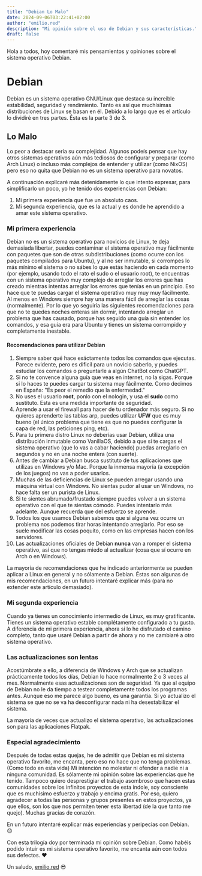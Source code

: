 ```yaml
---
title: "Debian Lo Malo"
date: 2024-09-06T03:22:41+02:00
author: "emilio.red"
description: "Mi opinión sobre el uso de Debian y sus características."
draft: false
---
```


Hola a todos, hoy comentaré mis pensamientos y opiniones sobre el sistema operativo Debian.

# Debian

Debian es un sistema operativo GNU/Linux que destaca su increible estabilidad, seguridad y rendimiento. Tanto es así que muchísimas distribuciones de Linux se basan en él. Debido a lo largo que es el artículo lo dividiré en tres partes. Ésta es la parte 3 de 3.

## Lo Malo

Lo peor a destacar sería su complejidad. Algunos podeís pensar que hay otros sistemas operativos aún más tediosos de configurar y preparar (como Arch Linux) o incluso más complejos de entender y utilizar (como NixOS) pero eso no quita que Debian no es un sistema operativo para novatos.

A continuación explícaré más detenidamente lo que intento expresar, para simplificarlo un poco, yo he tenido dos experiencias con Debian:

1. Mi primera experiencia que fue un absoluto caos.
2. Mi segunda experiencia, que es la actual y es donde he aprendido a amar este sistema operativo.

### Mi primera experiencia

Debian no es un sistema operativo para novicios de Linux, te deja demasiada libertar, puedes contaminar el sistema operativo muy fácilmente con paquetes que son de otras subdistribuciones (como ocurre con los paquetes compilados para Ubuntu), y al no ser inmutable, si corrompes lo más mínimo el sistema o no sábes lo que estás haciendo en cada momento (por ejemplo, usando todo el rato el sudo o el usuario root), te encuentras con un sistema operativo muy complejo de arreglar los errores que has creado mientras intentas arreglar los errores que tenías en un principio. Eso hace que te puedas cargar el sistema operativo muy muy muy fácilmente. Al menos en Windows siempre hay una manera fácil de arreglar las cosas (normalmente). Por lo que yo seguiría las siguientes recomendaciones para que no te quedes noches enteras sin dormir, intentando arreglar un problema que has causado, porque has seguido una guía sin entender los comandos, y esa guía era para Ubuntu y tienes un sistema corrompido y completamente inestable.

#### Recomendaciones para utilizar Debian

1. Siempre saber qué hace exáctamente todos los comandos que ejecutas. Parece evidente, pero es dificil para un novicio saberlo, y puedes estudiar los comandos o preguntarle a algún ChatBot como ChatGPT.
2. Si no te convence alguna guía que veas en internet, no la sigas. Porque si lo haces te puedes cargar tu sistema muy fácilmente. Como decimos en España: "Es peor el remedio que la enfermedad."
3. No uses el usuario **root**, ponlo con el nologin, y usa el **sudo** como sustituto. Esta es una medida importante de seguridad.
4. Aprende a usar el firewall para hacer de tu ordenador más seguro. Si no quieres aprenderte las tablas arp, puedes utilizar **UFW** que es muy bueno (el único problema que tiene es que no puedes configurar la capa de red, las peticiones ping, etc).
5. Para tu primera distro Linux no deberías usar Debian, utiliza una distribución inmutable como VanillaOS, debido a que si te cargas el sistema operativo (que lo vas a cabar haciendo) puedas arreglarlo en segundos y no en una noche entera (con suerte).
6. Antes de cambiar a Debian busca sustituto de tus aplicaciones que utilizas en Windows y/o Mac. Porque la inmensa mayoría (a excepción de los juegos) no vas a poder usarlos.
7. Muchas de las deficiencias de Linux se pueden arregar usando una máquina virtual con Windows. No sientas pudor al usar un Windows, no hace falta ser un purista de Linux.
8. Si te sientes abrumado/frustado siempre puedes volver a un sistema operativo con el que te sientas cómodo. Puedes intentarlo más adelante. Aunque recuerda que del esfuerzo se aprende.
9. Todos los que usamos Debian sabemos que si alguna vez ocurre un problema nos podemos tirar horas intentando arreglarlo. Por eso se suele modificar las cosas poquito, como en las empresas hacen con los servidores.
10. Las actualizaciones oficiales de Debian **nunca** van a romper el sistema operativo, así que no tengas miedo al actualizar (cosa que sí ocurre en Arch o en Windows).

La mayoría de recomendaciones que he indicado anteriormente se pueden aplicar a Linux en general y no sólamente a Debian.
Éstas son algunas de mis recomendaciones, en un futuro intentaré explicar más (para no extender este artículo demasiado).

### Mi segunda experiencia

Cuando ya tienes un conocimiento intermedio de Linux, es muy gratificante. Tienes un sistema operativo estable complétamente configurado a tu gusto. A diferencia de mi primera experiencia, ahora si lo he disfrutado el camino completo, tanto que usaré Debian a partir de ahora y no me cambiaré a otro sistema operativo.

### Las actualizaciones son lentas

Acostúmbrate a ello, a diferencia de Windows y Arch que se actualizan prácticamente todos los días, Debian lo hace normalmente 2 o 3 veces al mes. Normalmente esas actualizaciones son de seguridad. Ya que al equipo de Debian no le da tiempo a testear completamente todos los programas antes. Aunque eso me parece algo bueno, es una garantía. Si yo actualizo el sistema se que no se va ha desconfigurar nada ni ha desestabilizar el sistema.

La mayoría de veces que actualizo el sistema operativo, las actualizaciones son para las aplicaciones Flatpak.

### Especial agradecimiento

Después de todas estas quejas, he de admitir que Debian es mi sistema operativo favorito, me encanta, pero eso no hace que no tenga problemas. (Como todo en esta vida)
Mi intención no molestar ni ofender a nadie ni a ninguna comunidad. Es sólamente mi opinión sobre las experiencias que he tenido.
Tampoco quiero desprestigiar el trabajo asombroso que hacen estas comunidades sobre los infinitos proyectos de esta índole, soy consciente que es muchísimo esfuerzo y trabajo y encima gratis. Por eso, quiero agradecer a todas las personas y grupos presentes en estos proyectos, ya que ellos, son los que nos permiten tener esta libertad (de la que tanto me quejo). Muchas gracias de corazón.

En un futuro intentaré explicar más experiencias y peripecias con Debian. 😊

Con esta trilogía doy por terminada mi opinión sobre Debian. Como habéis podido intuir es mi sistema operativo favorito, me encanta aún con todos sus defectos. ❤️

Un saludo, [emilio.red](emilio.red) 😎